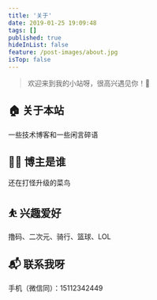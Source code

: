 ```yaml
---
title: '关于'
date: 2019-01-25 19:09:48
tags: []
published: true
hideInList: false
feature: /post-images/about.jpg
isTop: false
---
```

> 欢迎来到我的小站呀，很高兴遇见你！🤝

## 🏠 关于本站
一些技术博客和一些闲言碎语
## 👨‍💻 博主是谁
还在打怪升级的菜鸟
## ⛹ 兴趣爱好
撸码、二次元、骑行、篮球、LOL
## 📬 联系我呀
手机（微信同）：15112342449
